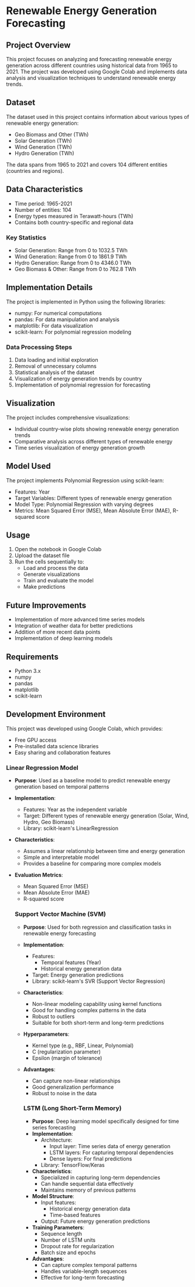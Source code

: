 # Renewable Energy Generation Forecasting

## Project Overview
This project focuses on analyzing and forecasting renewable energy generation across different countries using historical data from 1965 to 2021. The project was developed using Google Colab and implements data analysis and visualization techniques to understand renewable energy trends.

## Dataset
The dataset used in this project contains information about various types of renewable energy generation:
- Geo Biomass and Other (TWh)
- Solar Generation (TWh)
- Wind Generation (TWh)
- Hydro Generation (TWh)

The data spans from 1965 to 2021 and covers 104 different entities (countries and regions).

## Data Characteristics
- Time period: 1965-2021
- Number of entities: 104
- Energy types measured in Terawatt-hours (TWh)
- Contains both country-specific and regional data

### Key Statistics
- Solar Generation: Range from 0 to 1032.5 TWh
- Wind Generation: Range from 0 to 1861.9 TWh
- Hydro Generation: Range from 0 to 4346.0 TWh
- Geo Biomass & Other: Range from 0 to 762.8 TWh

## Implementation Details
The project is implemented in Python using the following libraries:
- numpy: For numerical computations
- pandas: For data manipulation and analysis
- matplotlib: For data visualization
- scikit-learn: For polynomial regression modeling

### Data Processing Steps
1. Data loading and initial exploration
2. Removal of unnecessary columns
3. Statistical analysis of the dataset
4. Visualization of energy generation trends by country
5. Implementation of polynomial regression for forecasting

## Visualization
The project includes comprehensive visualizations:
- Individual country-wise plots showing renewable energy generation trends
- Comparative analysis across different types of renewable energy
- Time series visualization of energy generation growth

## Model Used
The project implements Polynomial Regression using scikit-learn:
- Features: Year
- Target Variables: Different types of renewable energy generation
- Model Type: Polynomial Regression with varying degrees
- Metrics: Mean Squared Error (MSE), Mean Absolute Error (MAE), R-squared score

## Usage
1. Open the notebook in Google Colab
2. Upload the dataset file
3. Run the cells sequentially to:
   - Load and process the data
   - Generate visualizations
   - Train and evaluate the model
   - Make predictions

## Future Improvements
- Implementation of more advanced time series models
- Integration of weather data for better predictions
- Addition of more recent data points
- Implementation of deep learning models

## Requirements
- Python 3.x
- numpy
- pandas
- matplotlib
- scikit-learn

## Development Environment
This project was developed using Google Colab, which provides:
- Free GPU access
- Pre-installed data science libraries
- Easy sharing and collaboration features

### Linear Regression Model
- **Purpose**: Used as a baseline model to predict renewable energy generation based on temporal patterns
- **Implementation**: 
  - Features: Year as the independent variable
  - Target: Different types of renewable energy generation (Solar, Wind, Hydro, Geo Biomass)
  - Library: scikit-learn's LinearRegression
- **Characteristics**:
  - Assumes a linear relationship between time and energy generation
  - Simple and interpretable model
  - Provides a baseline for comparing more complex models
- **Evaluation Metrics**:
  - Mean Squared Error (MSE)
  - Mean Absolute Error (MAE)
  - R-squared score

  ### Support Vector Machine (SVM)
  - **Purpose**: Used for both regression and classification tasks in renewable energy forecasting
  - **Implementation**:
    - Features: 
      - Temporal features (Year)
      - Historical energy generation data
    - Target: Energy generation predictions
    - Library: scikit-learn's SVR (Support Vector Regression)
  - **Characteristics**:
    - Non-linear modeling capability using kernel functions
    - Good for handling complex patterns in the data
    - Robust to outliers
    - Suitable for both short-term and long-term predictions
  - **Hyperparameters**:
    - Kernel type (e.g., RBF, Linear, Polynomial)
    - C (regularization parameter)
    - Epsilon (margin of tolerance)
  - **Advantages**:
    - Can capture non-linear relationships
    - Good generalization performance
    - Robust to noise in the data

    ### LSTM (Long Short-Term Memory)
    - **Purpose**: Deep learning model specifically designed for time series forecasting
    - **Implementation**:
      - Architecture:
        - Input layer: Time series data of energy generation
        - LSTM layers: For capturing temporal dependencies
        - Dense layers: For final predictions
      - Library: TensorFlow/Keras
    - **Characteristics**:
      - Specialized in capturing long-term dependencies
      - Can handle sequential data effectively
      - Maintains memory of previous patterns
    - **Model Structure**:
      - Input features: 
        - Historical energy generation data
        - Time-based features
      - Output: Future energy generation predictions
    - **Training Parameters**:
      - Sequence length
      - Number of LSTM units
      - Dropout rate for regularization
      - Batch size and epochs
    - **Advantages**:
      - Can capture complex temporal patterns
      - Handles variable-length sequences
      - Effective for long-term forecasting